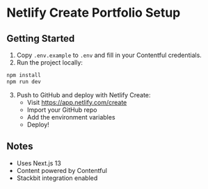 # Netlify Create Portfolio Setup

## Getting Started

1. Copy `.env.example` to `.env` and fill in your Contentful credentials.
2. Run the project locally:

```bash
npm install
npm run dev
```

3. Push to GitHub and deploy with Netlify Create:
   - Visit https://app.netlify.com/create
   - Import your GitHub repo
   - Add the environment variables
   - Deploy!

## Notes

- Uses Next.js 13
- Content powered by Contentful
- Stackbit integration enabled
